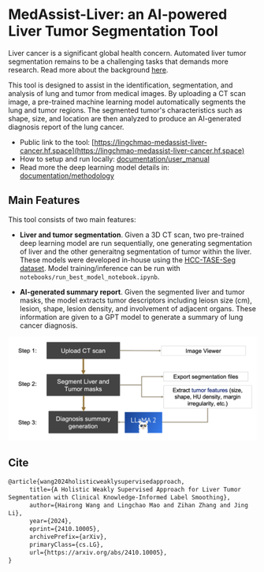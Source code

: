 # MedAssist-Liver: an AI-powered Liver Tumor Segmentation Tool

Liver cancer is a significant global health concern. Automated liver tumor segmentation remains to be a challenging tasks that demands more research. Read more about the background [here](documentation/research.md). 

This tool is designed to assist in the identification, segmentation, and analysis of lung and tumor from medical images. By uploading a CT scan image, a pre-trained machine learning model automatically segments the lung and tumor regions. The segmented tumor's characteristics such as shape, size, and location are then analyzed to produce an AI-generated diagnosis report of the lung cancer.

* Public link to the tool: [https://lingchmao-medassist-liver-cancer.hf.space](https://lingchmao-medassist-liver-cancer.hf.space) 
* How to setup and run locally: [documentation/user_manual](documentation/user_manual.md)
* Read more the deep learning model details in: [documentation/methodology](documentation/methodology.md)

## Main Features

This tool consists of two main features:

* **Liver and tumor segmentation**. Given a 3D CT scan, two pre-trained deep learning model are run sequentially, one generating segmentation of liver and the other generaitng segmentation of tumor within the liver. These models were developed in-house using the [HCC-TASE-Seg dataset](https://www.cancerimagingarchive.net/collection/hcc-tace-seg/). Model training/inference can be run with ```notebooks/run_best_model_notebook.ipynb```. 

* **AI-generated summary report**. Given the segmented liver and tumor masks, the model extracts tumor descriptors including leiosn size (cm), lesion, shape, lesion density, and involvement of adjacent organs. These information are given to a GPT model to generate a summary of lung cancer diagnosis.

![app flow](documentation/images/app.png)


## Cite
```
@article{wang2024holisticweaklysupervisedapproach,
      title={A Holistic Weakly Supervised Approach for Liver Tumor Segmentation with Clinical Knowledge-Informed Label Smoothing}, 
      author={Hairong Wang and Lingchao Mao and Zihan Zhang and Jing Li},
      year={2024},
      eprint={2410.10005},
      archivePrefix={arXiv},
      primaryClass={cs.LG},
      url={https://arxiv.org/abs/2410.10005}, 
}
```




